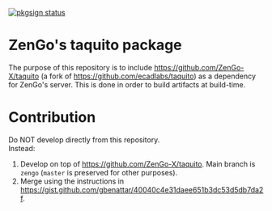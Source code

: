 [![pkgsign status](https://us-central1-pkgsign.cloudfunctions.net/pkgsign-badge?name=@taquito/taquito&expectedIdentity=%40simrob)](https://github.com/RedpointGames/pkgsign)

# ZenGo's taquito package

The purpose of this repository is to include https://github.com/ZenGo-X/taquito (a fork of https://github.com/ecadlabs/taquito) as a dependency for ZenGo's server.
This is done in order to build artifacts at build-time. 

# Contribution

Do NOT develop directly from this repository. <br>
Instead:
1. Develop on top of https://github.com/ZenGo-X/taquito. Main branch is `zengo` (`master` is preserved for other purposes).
2. Merge using the instructions in https://gist.github.com/gbenattar/40040c4e31daee651b3dc53d5db7da2f.
